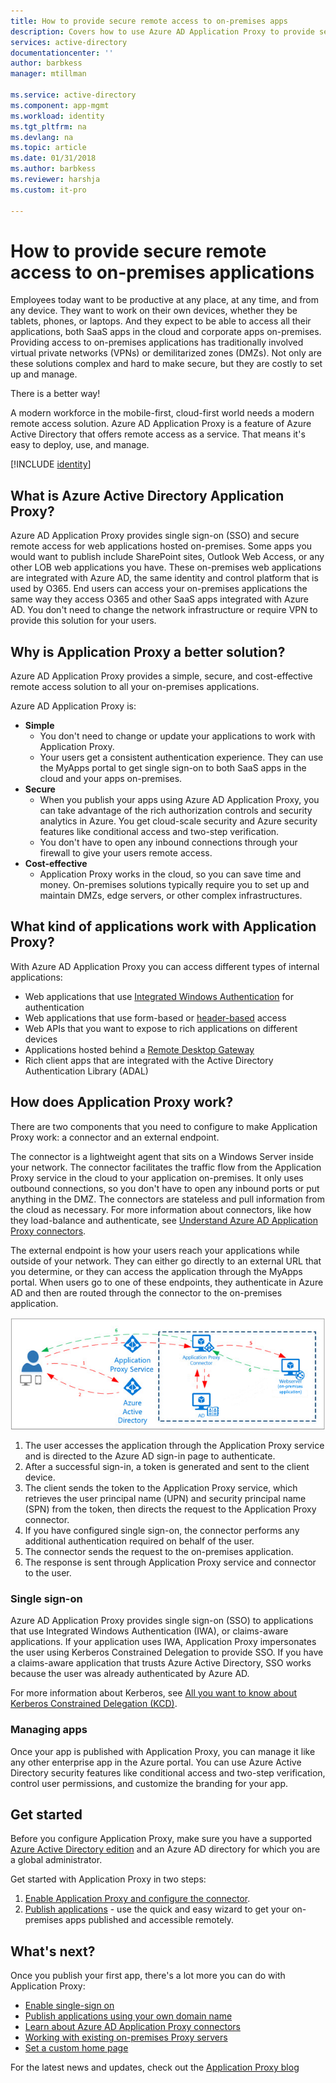 ```yaml
---
title: How to provide secure remote access to on-premises apps
description: Covers how to use Azure AD Application Proxy to provide secure remote access to your on-premises apps.
services: active-directory
documentationcenter: ''
author: barbkess
manager: mtillman

ms.service: active-directory
ms.component: app-mgmt
ms.workload: identity
ms.tgt_pltfrm: na
ms.devlang: na
ms.topic: article
ms.date: 01/31/2018
ms.author: barbkess
ms.reviewer: harshja
ms.custom: it-pro

---
```


# How to provide secure remote access to on-premises applications

Employees today want to be productive at any place, at any time, and from any device. They want to work on their own devices, whether they be tablets, phones, or laptops. And they expect to be able to access all their applications, both SaaS apps in the cloud and corporate apps on-premises. Providing access to on-premises applications has traditionally involved virtual private networks (VPNs) or demilitarized zones (DMZs). Not only are these solutions complex and hard to make secure, but they are costly to set up and manage.

There is a better way!

A modern workforce in the mobile-first, cloud-first world needs a modern remote access solution. Azure AD Application Proxy is a feature of Azure Active Directory that offers remote access as a service. That means it's easy to deploy, use, and manage.

[!INCLUDE [identity](../../includes/azure-ad-licenses.md)]

## What is Azure Active Directory Application Proxy?
Azure AD Application Proxy provides single sign-on (SSO) and secure remote access for web applications hosted on-premises. Some apps you would want to publish include SharePoint sites, Outlook Web Access, or any other LOB web applications you have. These on-premises web applications are integrated with Azure AD, the same identity and control platform that is used by O365. End users can access your on-premises applications the same way they access O365 and other SaaS apps integrated with Azure AD. You don't need to change the network infrastructure or require VPN to provide this solution for your users.

## Why is Application Proxy a better solution?
Azure AD Application Proxy provides a simple, secure, and cost-effective remote access solution to all your on-premises applications.

Azure AD Application Proxy is:

* **Simple**
   * You don't need to change or update your applications to work with Application Proxy. 
   * Your users get a consistent authentication experience. They can use the MyApps portal to get single sign-on to both SaaS apps in the cloud and your apps on-premises. 
* **Secure**
   * When you publish your apps using Azure AD Application Proxy, you can take advantage of the rich authorization controls and security analytics in Azure. You get cloud-scale security and Azure security features like conditional access and two-step verification.
   * You don't have to open any inbound connections through your firewall to give your users remote access. 
* **Cost-effective**
   * Application Proxy works in the cloud, so you can save time and money. On-premises solutions typically require you to set up and maintain DMZs, edge servers, or other complex infrastructures.  

## What kind of applications work with Application Proxy?
With Azure AD Application Proxy you can access different types of internal applications:

* Web applications that use [Integrated Windows Authentication](active-directory-application-proxy-sso-using-kcd.md) for authentication  
* Web applications that use form-based or [header-based](application-proxy-ping-access.md) access  
* Web APIs that you want to expose to rich applications on different devices  
* Applications hosted behind a [Remote Desktop Gateway](application-proxy-publish-remote-desktop.md)  
* Rich client apps that are integrated with the Active Directory Authentication Library (ADAL)

## How does Application Proxy work?
There are two components that you need to configure to make Application Proxy work: a connector and an external endpoint. 

The connector is a lightweight agent that sits on a Windows Server inside your network. The connector facilitates the traffic flow from the Application Proxy service in the cloud to your application on-premises. It only uses outbound connections, so you don't have to open any inbound ports or put anything in the DMZ. The connectors are stateless and pull information from the cloud as necessary. For more information about connectors, like how they load-balance and authenticate, see [Understand Azure AD Application Proxy connectors](application-proxy-understand-connectors.md). 

The external endpoint is how your users reach your applications while outside of your network. They can either go directly to an external URL that you determine, or they can access the application through the MyApps portal. When users go to one of these endpoints, they authenticate in Azure AD and then are routed through the connector to the on-premises application.

 ![AzureAD Application Proxy diagram](./media/active-directory-application-proxy-get-started/azureappproxxy.png)

1. The user accesses the application through the Application Proxy service and is directed to the Azure AD sign-in page to authenticate.
2. After a successful sign-in, a token is generated and sent to the client device.
3. The client sends the token to the Application Proxy service, which retrieves the user principal name (UPN) and security principal name (SPN) from the token, then directs the request to the Application Proxy connector.
4. If you have configured single sign-on, the connector performs any additional authentication required on behalf of the user.
5. The connector sends the request to the on-premises application.  
6. The response is sent through Application Proxy service and connector to the user.

### Single sign-on
Azure AD Application Proxy provides single sign-on (SSO) to applications that use Integrated Windows Authentication (IWA), or claims-aware applications. If your application uses IWA, Application Proxy impersonates the user using Kerberos Constrained Delegation to provide SSO. If you have a claims-aware application that trusts Azure Active Directory, SSO works because the user was already authenticated by Azure AD.

For more information about Kerberos, see [All you want to know about Kerberos Constrained Delegation (KCD)](https://blogs.technet.microsoft.com/applicationproxyblog/2015/09/21/all-you-want-to-know-about-kerberos-constrained-delegation-kcd).

### Managing apps
Once your app is published with Application Proxy, you can manage it like any other enterprise app in the Azure portal. You can use Azure Active Directory security features like conditional access and two-step verification, control user permissions, and customize the branding for your app. 

## Get started

Before you configure Application Proxy, make sure you have a supported [Azure Active Directory edition](https://azure.microsoft.com/pricing/details/active-directory/) and an Azure AD directory for which you are a global administrator.

Get started with Application Proxy in two steps:

1. [Enable Application Proxy and configure the connector](active-directory-application-proxy-enable.md).    
2. [Publish applications](active-directory-application-proxy-publish.md) - use the quick and easy wizard to get your on-premises apps published and accessible remotely.

## What's next?
Once you publish your first app, there's a lot more you can do with Application Proxy:

* [Enable single-sign on](active-directory-application-proxy-sso-using-kcd.md)
* [Publish applications using your own domain name](active-directory-application-proxy-custom-domains.md)
* [Learn about Azure AD Application Proxy connectors](application-proxy-understand-connectors.md)
* [Working with existing on-premises Proxy servers](application-proxy-working-with-proxy-servers.md) 
* [Set a custom home page](application-proxy-office365-app-launcher.md)

For the latest news and updates, check out the [Application Proxy blog](http://blogs.technet.com/b/applicationproxyblog/)

